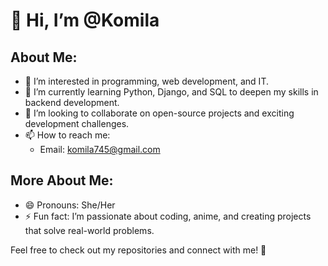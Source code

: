 # 👋 Hi, I’m @Komila

## About Me:
- 👀 I’m interested in programming, web development, and IT.
- 🌱 I’m currently learning Python, Django, and SQL to deepen my skills in backend development.
- 💞️ I’m looking to collaborate on open-source projects and exciting development challenges.
- 📫 How to reach me:  
    - Email: [komila745@gmail.com](mailto:komila745@gmail.com) 
## More About Me:
- 😄 Pronouns: She/Her
- ⚡ Fun fact: I’m passionate about coding, anime, and creating projects that solve real-world problems.

Feel free to check out my repositories and connect with me! 🚀

